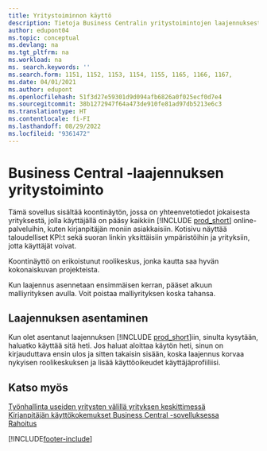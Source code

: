 ```yaml
---
title: Yritystoiminnon käyttö
description: Tietoja Business Centralin yritystoimintojen laajennuksesta, jonka avulla työskentelet useiden yritysten kesken.
author: edupont04
ms.topic: conceptual
ms.devlang: na
ms.tgt_pltfrm: na
ms.workload: na
ms. search.keywords: ''
ms.search.form: 1151, 1152, 1153, 1154, 1155, 1165, 1166, 1167,
ms.date: 04/01/2021
ms.author: edupont
ms.openlocfilehash: 51f3d27e59301d9d094afb6826a0f025ecf0d7e4
ms.sourcegitcommit: 38b1272947f64a473de910fe81ad97db5213e6c3
ms.translationtype: HT
ms.contentlocale: fi-FI
ms.lasthandoff: 08/29/2022
ms.locfileid: "9361472"
---
```

# <a name="the-company-hub-for-business-central-extension"></a>Business Central -laajennuksen yritystoiminto

Tämä sovellus sisältää koontinäytön, jossa on yhteenvetotiedot jokaisesta yrityksestä, jolla käyttäjällä on pääsy kaikkiin [!INCLUDE [prod_short](includes/prod_short.md)] online-palveluihin, kuten kirjanpitäjän moniin asiakkaisiin. Kotisivu näyttää taloudelliset KPI:t sekä suoran linkin yksittäisiin ympäristöihin ja yrityksiin, jotta käyttäjät voivat.

Koontinäyttö on erikoistunut roolikeskus, jonka kautta saa hyvän kokonaiskuvan projekteista.

Kun laajennus asennetaan ensimmäisen kerran, pääset alkuun malliyrityksen avulla. Voit poistaa malliyrityksen koska tahansa.

## <a name="installing-the-extension"></a>Laajennuksen asentaminen

Kun olet asentanut laajennuksen [!INCLUDE [prod_short](includes/prod_short.md)]iin, sinulta kysytään, haluatko käyttää sitä heti. Jos haluat aloittaa käytön heti, sinun on kirjauduttava ensin ulos ja sitten takaisin sisään, koska laajennus korvaa nykyisen roolikeskuksen ja lisää käyttöoikeudet käyttäjäprofiiliisi.

## <a name="see-also"></a>Katso myös

[Työnhallinta useiden yritysten välillä yrityksen keskittimessä](company-hub.md)  
[Kirjanpitäjän käyttökokemukset Business Central -sovelluksessa](finance-accounting.md)  
[Rahoitus](finance.md)  

[!INCLUDE[footer-include](includes/footer-banner.md)]
